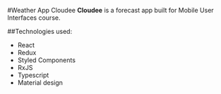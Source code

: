 #Weather App Cloudee
**Cloudee** is a forecast app built for Mobile User Interfaces course.

##Technologies used:
- React
- Redux
- Styled Components
- RxJS
- Typescript
- Material design

  
